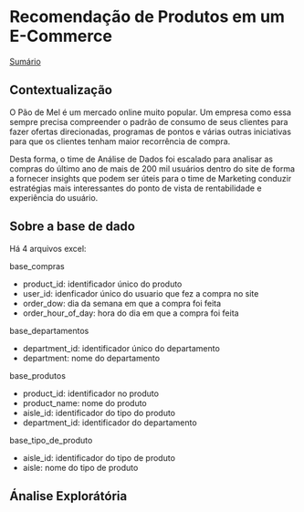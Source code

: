 # Recomendação de Produtos em um E-Commerce

[Sumário](SUMMARY.md)

## Contextualização
<div id="contextualizacao"></div>

O Pão de Mel é um mercado online muito popular. Um empresa como essa sempre precisa compreender o padrão de consumo de seus clientes para fazer ofertas direcionadas, programas de pontos e várias outras iniciativas para que os clientes tenham maior recorrência de compra.

Desta forma, o time de Análise de Dados foi escalado para analisar as compras do último ano de mais de 200 mil usuários dentro do site de forma a fornecer insights que podem ser úteis para o time de Marketing conduzir estratégias mais interessantes do ponto de vista de rentabilidade e experiência do usuário.


## Sobre a base de dado

Há 4 arquivos excel:

base_compras

- product_id: identificador único do produto
- user_id: idenficador único do usuario que fez a compra no site
- order_dow: dia da semana em que a compra foi feita
- order_hour_of_day: hora do dia em que a compra foi feita

base_departamentos

- department_id: identificador único do departamento
- department: nome do departamento
 
base_produtos

- product_id: identificador no produto
- product_name: nome do produto
- aisle_id: identificador do tipo do produto
- department_id: identificador do departamento
   
base_tipo_de_produto

- aisle_id: identificador do tipo de produto
- aisle: nome do tipo de produto

## Ánalise Explorátória






      
